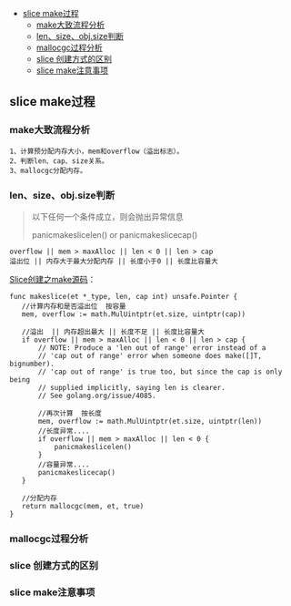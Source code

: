 
- [slice make过程](#slice-make--)
  * [make大致流程分析](#----)
  * [len、size、obj.size判断](#len-size-objsize--)
  * [mallocgc过程分析](#mallocgc----)
  * [slice 创建方式的区别](#slice--------)
  * [slice make注意事项](#slice-make----)

## slice make过程

### make大致流程分析
```cgo
1、计算预分配内存大小，mem和overflow（溢出标志）。
2、判断len、cap、size关系。
3、mallocgc分配内存。
```

### len、size、obj.size判断
 
>以下任何一个条件成立，则会抛出异常信息
>
>panicmakeslicelen()   or  panicmakeslicecap()
 ```cgo
overflow || mem > maxAlloc || len < 0 || len > cap
溢出位 || 内存大于最大分配内存 || 长度小于0 || 长度比容量大
```
 
 [Slice创建之make源码](https://github.com/golang/go/blob/master/src/runtime/slice.go#L83)：
 
 ```cgo
func makeslice(et *_type, len, cap int) unsafe.Pointer {
    //计算内存和是否溢出位  按容量
	mem, overflow := math.MulUintptr(et.size, uintptr(cap))

    //溢出  || 内存超出最大 || 长度不足 || 长度比容量大
	if overflow || mem > maxAlloc || len < 0 || len > cap {
		// NOTE: Produce a 'len out of range' error instead of a
		// 'cap out of range' error when someone does make([]T, bignumber).
		// 'cap out of range' is true too, but since the cap is only being
		// supplied implicitly, saying len is clearer.
		// See golang.org/issue/4085.
    
        //再次计算  按长度
		mem, overflow := math.MulUintptr(et.size, uintptr(len))
        //长度异常....
		if overflow || mem > maxAlloc || len < 0 {
			panicmakeslicelen()
		}
        //容量异常....
		panicmakeslicecap()
	}
    
    //分配内存
	return mallocgc(mem, et, true)
}
```
### mallocgc过程分析

### slice 创建方式的区别

### slice make注意事项
